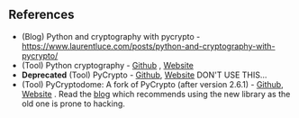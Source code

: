 

## References
* (Blog) Python and cryptography with pycrypto - https://www.laurentluce.com/posts/python-and-cryptography-with-pycrypto/
* (Tool) Python cryptography - [Github](https://github.com/pyca/cryptography) , [Website](https://cryptography.io/en/latest/)
* **Deprecated** (Tool) PyCrypto - [Github](https://github.com/dlitz/pycrypto), [Website](https://www.dlitz.net/software/pycrypto/) DON'T USE THIS...
* (Tool) PyCryptodome: A fork of PyCrypto (after version 2.6.1) - [Github](https://github.com/Legrandin/pycryptodome), [Website](https://pycryptodome.readthedocs.io/en/latest/) . Read the [blog](https://blog.sqreen.io/stop-using-pycrypto-use-pycryptodome/) which recommends using the new library as the old one is prone to hacking.



